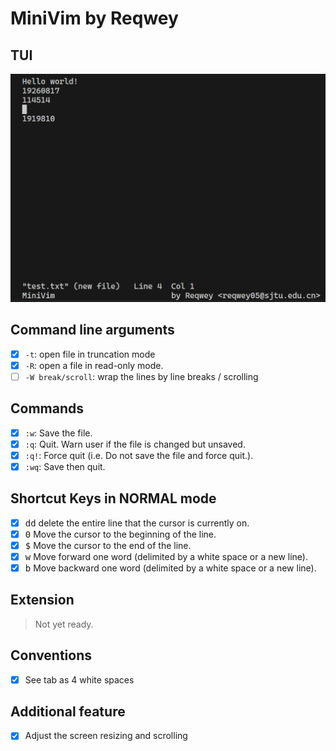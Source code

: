 # MiniVim by Reqwey

## TUI
![TUI of MiniVim](assets/TUI.png)

## Command line arguments
- [x] `-t`: open file in truncation mode
- [x] `-R`: open a file in read-only mode.
- [ ] `-W break/scroll`: wrap the lines by line breaks / scrolling

## Commands
- [x] `:w`: Save the file.
- [x] `:q`: Quit. Warn user if the file is changed but unsaved.
- [x] `:q!`: Force quit (i.e. Do not save the file and force quit.).
- [x] `:wq`: Save then quit.

## Shortcut Keys in NORMAL mode
- [x] <kbd>dd</kbd> delete the entire line that the cursor is currently on.
- [x] <kbd>0</kbd> Move the cursor to the beginning of the line.
- [x] <kbd>$</kbd> Move the cursor to the end of the line.
- [x] <kbd>w</kbd> Move forward one word (delimited by a white space or a new line).
- [x] <kbd>b</kbd> Move backward one word (delimited by a white space or a new line).

## Extension
> Not yet ready.

## Conventions
- [x] See tab as 4 white spaces

## Additional feature
- [x] Adjust the screen resizing and scrolling